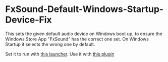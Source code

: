 # FxSound-Default-Windows-Startup-Device-Fix
This sets the given default audio device on Windows boot up, to ensure the Windows Store App "FxSound" has the correct one set. On Windows Startup it selects the wrong one by default.

Set it to run with [this launcher](https://github.com/A-gent/WINDOWS-LAUNCHER-SYSTEM).
Use it with [this plugin](https://github.com/A-gent/SET-AUDIODEVICE-FIX-STEAM-Locker/tree/main)
